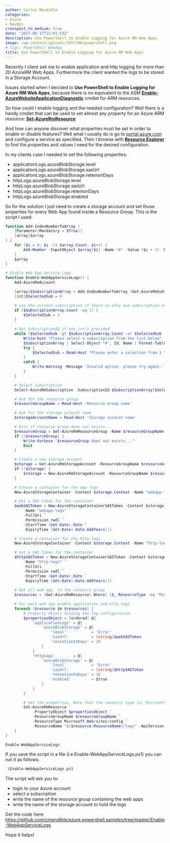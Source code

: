 ```yaml
---
author: Carlos Mendible
categories:
- Azure
- DevOps
crosspost_to_medium: true
date: "2017-06-17T15:01:53Z"
description: Use PowerShell to Enable Logging for Azure RM Web Apps
image: /wp-content/uploads/2017/06/powershell.png
# tags: PowerShell WebApp
title: Use PowerShell to Enable Logging for Azure RM Web Apps
---
```

Recently I client ask me to enable application and http logging for more than 20 AzureRM Web Apps. Furthermore the client wanted the logs to be stored in a Storage Account.

Issues started when I decided to **Use PowerShell to Enable Logging for Azure RM Web Apps**, because there is no equivalent to the ASM **<a href="https://docs.microsoft.com/en-us/powershell/module/azure/enable-azurewebsiteapplicationdiagnostic?view=azuresmps-4.0.0" target="_blank">Enable-AzureWebsiteApplicationDiagnostic</a>** cmdlet for ARM resources.

So how could I enable logging and the needed configuration? Well there is a handy cmdlet that can be used to set almost any property for an Azure ARM resource: **<a href="https://docs.microsoft.com/en-us/powershell/module/azurerm.resources/set-azurermresource?view=azurermps-4.1.0" target="_blank">Set-AzureRmResource</a>**

And how can anyone discover what properties must be set in order to enable or disable features? Well what I usually do is go to <a href="https://portal.azure.com" target="_blank">portal.azure.com</a> and configure a service as specified. Then I browse with **<a href="https://resources.azure.com" target="_blank">Resource Explorer</a>** to find the properties and values I need for the desired configuration.

In my clients case I needed to set the following properties:

  * applicationLogs.azureBlobStorage.level
  * applicationLogs.azureBlobStorage.sasUrl
  * applicationLogs.azureBlobStorage.retenionDays
  * httpLogs.azureBlobStorage.level
  * httpLogs.azureBlobStorage.sasUrl
  * httpLogs.azureBlobStorage.retenionDays
  * httpLogs.azureBlobStorage.enabled

So for the solution I just need to create a storage account and set those properties for every Web App found inside a Resource Group. This is the script I used:

``` powershell
function Add-IndexNumberToArray (
    [Parameter(Mandatory = $True)]
    [array]$array
) {
    for ($i = 0; $i -lt $array.Count; $i++) { 
        Add-Member -InputObject $array[$i] -Name "#" -Value ($i + 1) -MemberType NoteProperty 
    }
    $array
}

# Enable Web App Service Logs
function Enable-WebAppServiceLogs() {
    Add-AzureRmAccount

    [array]$SubscriptionArray = Add-IndexNumberToArray (Get-AzureRmSubscription) 
    [int]$SelectedSub = 0

    # use the current subscription if there is only one subscription available
    if ($SubscriptionArray.Count -eq 1) {
        $SelectedSub = 1
    }
    
    # Get SubscriptionID if one isn't provided
    while ($SelectedSub -gt $SubscriptionArray.Count -or $SelectedSub -lt 1) {
        Write-host "Please select a subscription from the list below"
        $SubscriptionArray | Select-Object "#", Id, Name | Format-Table
        try {
            $SelectedSub = Read-Host "Please enter a selection from 1 to $($SubscriptionArray.count)"
        }
        catch {
            Write-Warning -Message 'Invalid option, please try again.'
        }
    }

    # Select subscription
    Select-AzureRmSubscription -SubscriptionId $SubscriptionArray[$SelectedSub - 1].Id

    # Ask for the resource group.
    $resourceGroupName = Read-Host 'Resource Group name'

    # Ask for the storage account name
    $storageAccountName = Read-Host 'Storage account name'

    # Exit if resource group does not exists...
    $resourceGroup = Get-AzureRmResourceGroup -Name $resourceGroupName -ErrorAction SilentlyContinue
    if (!$resourceGroup) {
        Write-Verbose "$resourceGroup does not exists..."
        Exit 
    }

    # Create a new storage account.
    $storage = Get-AzureRmStorageAccount -ResourceGroupName $resourceGroupName -Name $storageAccountName -ErrorAction SilentlyContinue
    if (!$storage) {
        $storage = New-AzureRmStorageAccount -ResourceGroupName $resourceGroupName -Name $storageAccountName -Location $resourceGroup.Location -SkuName "Standard_ZRS"
    }

    # Create a container for the app logs 
    New-AzureStorageContainer -Context $storage.Context -Name "webapp-logs" -ErrorAction Ignore

    # Get a SAS token for the container
    $webSASToken = New-AzureStorageContainerSASToken -Context $storage.Context `
        -Name "webapp-logs" `
        -FullUri `
        -Permission rwdl `
        -StartTime (Get-Date).Date `
        -ExpiryTime (Get-Date).Date.AddYears(1)

    # Create a container for the http logs
    New-AzureStorageContainer -Context $storage.Context -Name "http-logs" -ErrorAction Ignore

    # Get a SAS token for the container
    $httpSASToken = New-AzureStorageContainerSASToken -Context $storage.Context `
        -Name "http-logs" `
        -FullUri `
        -Permission rwdl `
        -StartTime (Get-Date).Date `
        -ExpiryTime (Get-Date).Date.AddYears(1) 
    
    # Get all web app  in the resource group
    $resources = (Get-AzureRmResource).Where( {$_.ResourceType -eq "Microsoft.Web/sites" -and $_.ResourceGroupName -eq $resourceGroupName})

    # For each web app enable application and http logs 
    foreach ($resource in $resources) {
        # Property Object holding the log configuration.
        $propertiesObject = [ordered] @{
            'applicationLogs' = @{
                'azureBlobStorage' = @{
                    'level'           = 'Error' 
                    'sasUrl'          = [string]$webSASToken
                    'retentionInDays' = 30
                }
            }
            'httpLogs'        = @{
                'azureBlobStorage' = @{
                    'level'           = 'Error' 
                    'sasUrl'          = [string]$httpSASToken
                    'retentionInDays' = 30
                    'enabled'         = $true
                }
            }
        } 

        # Set the properties. Note that the resource type is: Microsoft.Web/sites/config and the resource name: [Web App Name]/logs
        Set-AzureRmResource `
            -PropertyObject $propertiesObject `
            -ResourceGroupName $resourceGroupName `
            -ResourceType Microsoft.Web/sites/config `
            -ResourceName "$($resource.ResourceName)/logs" -ApiVersion 2016-03-01 -Force          
    }
}

Enable-WebAppServiceLogs
```

If you save the script in a file (i.e Enable-WebAppServiceLogs.ps1) you can run it as follows:

``` powershell
.\Enable-WebAppServiceLogs.ps1
```

The script will ask you to:

  * login to your Azure account
  * select a subscription
  * write the name of the resource group containing the web apps
  * write the name of the storage account to hold the logs

Get the code here: <a href="https://github.com/cmendible/azure.powershell.samples/tree/master/Enable-WebAppServiceLogs"  target="_blank">https://github.com/cmendible/azure.powershell.samples/tree/master/Enable-WebAppServiceLogs</a>

Hope it helps!
